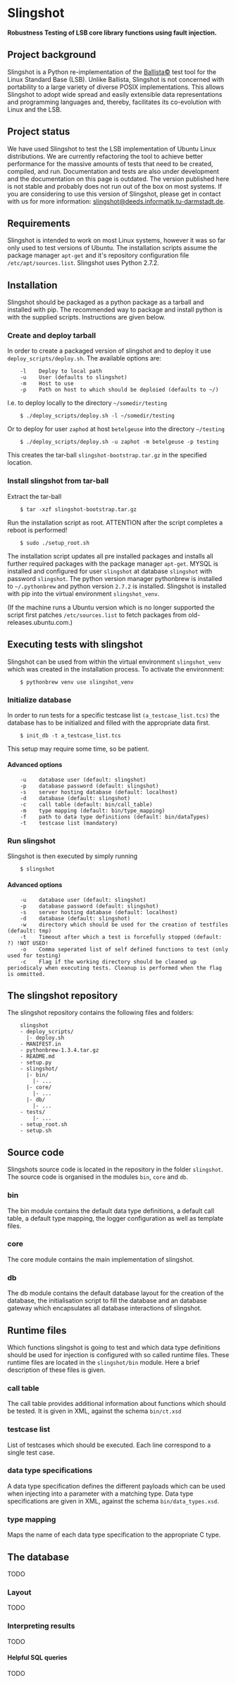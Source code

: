 # Slingshot
__Robustness Testing of LSB core library functions using fault injection.__

## Project background

Slingshot is a Python re-implementation of the [Ballista&copy;](http://www.cs.cmu.edu/afs/cs/project/edrc-ballista/www/) test tool for the Linux Standard Base (LSB). Unlike Ballista, Slingshot is not concerned with portability to a large variety of diverse POSIX implementations. This allows Slingshot to adopt wide spread and easily extensible data representations and programming languages and, thereby, facilitates its co-evolution with Linux and the LSB.

## Project status

We have used Slingshot to test the LSB implementation of Ubuntu Linux distributions. We are currently refactoring the tool to achieve better performance for the massive amounts of tests that need to be created, compiled, and run. Documentation and tests are also under development and the documentation on this page is outdated. The version published here is not stable and probably does not run out of the box on most systems. If you are considering to use this version of Slingshot, please get in contact with us for more information: <slingshot@deeds.informatik.tu-darmstadt.de>.

## Requirements
Slingshot is intended to work on most Linux systems, however it was so far only used to test
versions of Ubuntu. The installation scripts assume the package manager
`apt-get` and it's repository configuration file `/etc/apt/sources.list`.
Slingshot uses Python 2.7.2.

## Installation

Slingshot should be packaged as a python package as a tarball and installed with pip.
The recommended way to package and install python is with the supplied scripts.
Instructions are given below.

### Create and deploy tarball
In order to create a packaged version of slingshot and to deploy it use
`deploy_scripts/deploy.sh`. The available options are:

        -l    Deploy to local path
        -u    User (defaults to slingshot)
        -m    Host to use
        -p    Path on host to which should be deploied (defaults to ~/)

I.e. to deploy locally to the directory `~/somedir/testing`

        $ ./deploy_scripts/deploy.sh -l ~/somedir/testing

Or to deploy for user `zaphod` at host `betelgeuse` into the directory
`~/testing`

        $ ./deploy_scripts/deploy.sh -u zaphot -m betelgeuse -p testing

This creates the tar-ball `slingshot-bootstrap.tar.gz` in the specified location.

### Install slingshot from tar-ball
Extract the tar-ball

        $ tar -xzf slingshot-bootstrap.tar.gz

Run the installation script as root. ATTENTION after the script completes a
reboot is performed!

        $ sudo ./setup_root.sh

The installation script updates all pre installed packages and installs all
further required packages with the package manager `apt-get`. MYSQL is installed
and configured for user `slingshot` at database `slingshot` with password
`slingshot`. The python version manager pythonbrew is installed to
`~/.pythonbrew` and python version `2.7.2` is installed. Slingshot is installed
with pip into the virtual environment `slingshot_venv`.

(If the machine runs a Ubuntu version which is no longer supported the script
first patches `/etc/sources.list` to fetch packages from
old-releases.ubuntu.com.)

## Executing tests with slingshot
Slingshot can be used from within the virtual environment `slingshot_venv`
which was created in the installation process. To activate the environment:

        $ pythonbrew venv use slingshot_venv

### Initialize database
In order to run tests for a specific testcase list `(a_testcase_list.tcs)` the database has to
be initialized and filled with the appropriate data first.

        $ init_db -t a_testcase_list.tcs

This setup may require some time, so be patient.

#### Advanced options
        -u    database user (default: slingshot)
        -p    database password (default: slingshot)
        -s    server hosting database (default: localhost)
        -d    database (default: slingshot)
        -c    call table (default: bin/call_table)
        -m    type mapping (default: bin/type_mapping)
        -f    path to data type definitions (default: bin/dataTypes)
        -t    testcase list (mandatory)

### Run slingshot
Slingshot is then executed by simply running

        $ slingshot

#### Advanced options
        -u    database user (default: slingshot)
        -p    database password (default: slingshot)
        -s    server hosting database (default: localhost)
        -d    database (default: slingshot)
        -w    directory which should be used for the creation of testfiles (default: tmp)
        -t    Timeout after which a test is forcefully stopped (default: ?) !NOT USED!
        -o    Comma seperated list of self defined functions to test (only used for testing)
        -c    Flag if the working directory should be cleaned up periodicaly when executing tests. Cleanup is performed when the flag is ommitted.

## The slingshot repository
The slingshot repository contains the following files and folders:

        slingshot
        - deploy_scripts/
          |- deploy.sh
        - MANIFEST.in
        - pythonbrew-1.3.4.tar.gz
        - README.md
        - setup.py
        - slingshot/
          |- bin/
            |- ...
          |- core/
            |- ...
          |- db/
            |- ...
        - tests/
            |- ...
        - setup_root.sh
        - setup.sh

## Source code
Slingshots source code is located in the repository in the folder `slingshot`.
The source code is organised in the modules `bin`, `core` and `db`.

### bin
The bin module contains the default data type definitions, a default call
table, a default type mapping, the logger configuration as well as template
files.

### core
The core module contains the main implementation of slingshot.

### db
The db module contains the default database layout for the creation of the
database, the initialisation script to fill the database and an database gateway
which encapsulates all database interactions of slingshot.


## Runtime files
Which functions slingshot is going to test and which data type definitions
should be used for injection is configured with so called runtime files. These
runtime files are located in the `slingshot/bin` module. Here a brief
description of these files is given.

### call table
The call table provides additional information about functions which should be
tested. It is given in XML, against the schema `bin/ct.xsd`

### testcase list
List of testcases which should be executed. Each line correspond to a single
test case.

### data type specifications
A data type specification defines the different payloads which can be used
when injecting into a parameter with a matching type. Data type specifications
are given in XML, against the schema `bin/data_types.xsd`.

### type mapping
Maps the name of each data type specification to the appropriate C type.


## The database
TODO

### Layout
TODO

### Interpreting results
TODO

#### Helpful SQL queries
TODO
